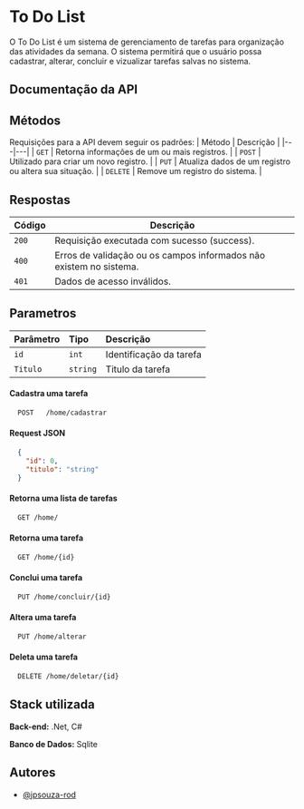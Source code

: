 
# To Do List
O To Do List é um sistema de gerenciamento de tarefas para organização das atividades da semana. O sistema permitirá que o usuário possa cadastrar, alterar, concluir e vizualizar tarefas salvas no sistema.
## Documentação da API

## Métodos
Requisições para a API devem seguir os padrões:
| Método | Descrição |
|---|---|
| `GET` | Retorna informações de um ou mais registros. |
| `POST` | Utilizado para criar um novo registro. |
| `PUT` | Atualiza dados de um registro ou altera sua situação. |
| `DELETE` | Remove um registro do sistema. |


## Respostas

| Código | Descrição |
|---|---|
| `200` | Requisição executada com sucesso (success).|
| `400` | Erros de validação ou os campos informados não existem no sistema.|
| `401` | Dados de acesso inválidos.|

## Parametros
| Parâmetro   | Tipo       | Descrição                           |
| :---------- | :--------- | :---------------------------------- |
| `id` | `int   ` | Identificação da tarefa |
| `Titulo` | `string` |  Titulo da tarefa |

#### Cadastra uma tarefa

```txt
  POST   /home/cadastrar
```

#### Request JSON

```json
  {
    "id": 0,
    "titulo": "string"
  }
```

#### Retorna uma lista de tarefas

```txt
  GET /home/
```
#### Retorna uma tarefa

```txt
  GET /home/{id}
```
#### Conclui uma tarefa

```txt
  PUT /home/concluir/{id}
```
#### Altera uma tarefa

```txt
  PUT /home/alterar
```
#### Deleta uma tarefa

```txt
  DELETE /home/deletar/{id}
```


## Stack utilizada
**Back-end:** .Net, C#

**Banco de Dados:** Sqlite 


## Autores

- [@jpsouza-rod](https://www.github.com/jpsouza-rod)

